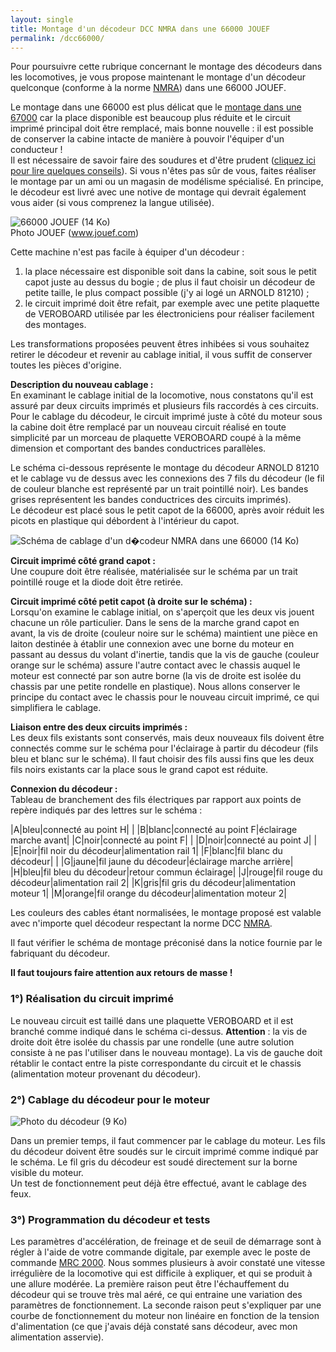 ```yaml
---
layout: single
title: Montage d'un décodeur DCC NMRA dans une 66000 JOUEF
permalink: /dcc66000/
---
```


Pour poursuivre cette rubrique concernant le montage des décodeurs dans les locomotives, je vous propose maintenant le montage d'un décodeur quelconque (conforme à la norme [NMRA](http://www.nmra.org)) dans une 66000 JOUEF.

Le montage dans une 66000 est plus délicat que le [montage dans une 67000](/dcc67000) car la place disponible est beaucoup plus réduite et le circuit imprimé principal doit être remplacé, mais bonne nouvelle : il est possible de conserver la cabine intacte de manière à pouvoir l'équiper d'un conducteur !  
Il est nécessaire de savoir faire des soudures et d'être prudent ([cliquez ici pour lire quelques conseils](/decodeurs)). Si vous n'êtes pas sûr de vous, faites réaliser le montage par un ami ou un magasin de modélisme spécialisé. En principe, le décodeur est livré avec une notive de montage qui devrait également vous aider (si vous comprenez la langue utilisée).

![66000 JOUEF (14 Ko)](../photos/660001.jpg)  
Photo JOUEF (www.jouef.com)

Cette machine n'est pas facile à équiper d'un décodeur :

1.  la place nécessaire est disponible soit dans la cabine, soit sous le petit capot juste au dessus du bogie ; de plus il faut choisir un décodeur de petite taille, le plus compact possible (j'y ai logé un ARNOLD 81210) ;
2.  le circuit imprimé doit être refait, par exemple avec une petite plaquette de VEROBOARD utilisée par les électroniciens pour réaliser facilement des montages.

Les transformations proposées peuvent êtres inhibées si vous souhaitez retirer le décodeur et revenir au cablage initial, il vous suffit de conserver toutes les pièces d'origine.

**Description du nouveau cablage :**  
En examinant le cablage initial de la locomotive, nous constatons qu'il est assuré par deux circuits imprimés et plusieurs fils raccordés à ces circuits. Pour le cablage du décodeur, le circuit imprimé juste à côté du moteur sous la cabine doit être remplacé par un nouveau circuit réalisé en toute simplicité par un morceau de plaquette VEROBOARD coupé à la même dimension et comportant des bandes conductrices parallèles.

Le schéma ci-dessous représente le montage du décodeur ARNOLD 81210 et le cablage vu de dessus avec les connexions des 7 fils du décodeur (le fil de couleur blanche est représenté par un trait pointillé noir). Les bandes grises représentent les bandes conductrices des circuits imprimés).  
Le décodeur est placé sous le petit capot de la 66000, après avoir réduit les picots en plastique qui débordent à l'intérieur du capot.

![Schéma de cablage d'un d�codeur NMRA dans une 66000 (14 Ko)](../images/dcc66000.gif)

**Circuit imprimé côté grand capot :**  
Une coupure doit être réalisée, matérialisée sur le schéma par un trait pointillé rouge et la diode doit être retirée.

**Circuit imprimé côté petit capot (à droite sur le schéma) :**  
Lorsqu'on examine le cablage initial, on s'aperçoit que les deux vis jouent chacune un rôle particulier. Dans le sens de la marche grand capot en avant, la vis de droite (couleur noire sur le schéma) maintient une pièce en laiton destinée à établir une connexion avec une borne du moteur en passant au dessus du volant d'inertie, tandis que la vis de gauche (couleur orange sur le schéma) assure l'autre contact avec le chassis auquel le moteur est connecté par son autre borne (la vis de droite est isolée du chassis par une petite rondelle en plastique). Nous allons conserver le principe du contact avec le chassis pour le nouveau circuit imprimé, ce qui simplifiera le cablage.

**Liaison entre des deux circuits imprimés :**  
Les deux fils existants sont conservés, mais deux nouveaux fils doivent être connectés comme sur le schéma pour l'éclairage à partir du décodeur (fils bleu et blanc sur le schéma). Il faut choisir des fils aussi fins que les deux fils noirs existants car la place sous le grand capot est réduite.

**Connexion du décodeur :**  
Tableau de branchement des fils électriques par rapport aux points de repère indiqués par des lettres sur le schéma :

|A|bleu|connecté au point H| |
|B|blanc|connecté au point F|éclairage marche avant|
|C|noir|connecté au point F| |
|D|noir|connecté au point J| |
|E|noir|fil noir du décodeur|alimentation rail 1|
|F|blanc|fil blanc du décodeur| |
|G|jaune|fil jaune du décodeur|éclairage marche arrière|
|H|bleu|fil bleu du décodeur|retour commun éclairage|
|J|rouge|fil rouge du décodeur|alimentation rail 2|
|K|gris|fil gris du décodeur|alimentation moteur 1|
|M|orange|fil orange du décodeur|alimentation moteur 2|

Les couleurs des cables étant normalisées, le montage proposé est valable avec n'importe quel décodeur respectant la norme DCC [NMRA](http://www.nmra.org).

Il faut vérifier le schéma de montage préconisé dans la notice fournie par le fabriquant du décodeur.

**Il faut toujours faire attention aux retours de masse !**

### 1°) Réalisation du circuit imprimé

Le nouveau circuit est taillé dans une plaquette VEROBOARD et il est branché comme indiqué dans le schéma ci-dessus. **Attention** : la vis de droite doit être isolée du chassis par une rondelle (une autre solution consiste à ne pas l'utiliser dans le nouveau montage). La vis de gauche doit rétablir le contact entre la piste correspondante du circuit et le chassis (alimentation moteur provenant du décodeur).

### 2°) Cablage du décodeur pour le moteur

![Photo du décodeur (9 Ko)](../photos/81210.gif)

Dans un premier temps, il faut commencer par le cablage du moteur. Les fils du décodeur doivent être soudés sur le circuit imprimé comme indiqué par le schéma. Le fil gris du décodeur est soudé directement sur la borne visible du moteur.  
Un test de fonctionnement peut déjà être effectué, avant le cablage des feux.

### 3°) Programmation du décodeur et tests

Les paramètres d'accélération, de freinage et de seuil de démarrage sont à régler à l'aide de votre commande digitale, par exemple avec le poste de commande [MRC 2000](/mrc2000).
Nous sommes plusieurs à avoir constaté une vitesse irrégulière de la locomotive qui est difficile à expliquer, et qui se produit à une allure modérée. La première raison peut être l'échauffement du décodeur qui se trouve très mal aéré, ce qui entraine une variation des paramètres de fonctionnement. La seconde raison peut s'expliquer par une courbe de fonctionnement du moteur non linéaire en fonction de la tension d'alimentation (ce que j'avais déjà constaté sans décodeur, avec mon alimentation asservie).  
